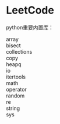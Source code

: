 # LeetCode
python重要内置库：

array  
bisect  
collections  
copy  
heapq  
io  
itertools  
math  
operator  
random  
re  
string  
sys  
